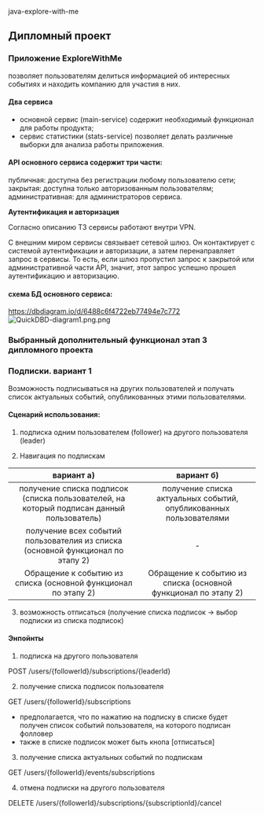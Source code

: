 java-explore-with-me

## Дипломный проект
### Приложение ExploreWithMe 

позволяет пользователям делиться информацией об интересных событиях и находить компанию для участия в них.

#### Два сервиса
- основной сервис (main-service) содержит необходимый функционал для работы продукта;
- сервис статистики (stats-service) позволяет делать различные выборки для анализа работы приложения.

#### API основного сервиса содержит три части:
  публичная: доступна без регистрации любому пользователю сети;
  закрытая: доступна только авторизованным пользователям;
  административная: для администраторов сервиса.

**Аутентификация и авторизация** <p>
Согласно описанию ТЗ сервисы работают внутри VPN.<p>
С внешним миром сервисы связывает сетевой шлюз. Он контактирует с системой аутентификации и авторизации, а затем перенаправляет запрос в сервисы. То есть, если шлюз пропустил запрос к закрытой или административной части API, значит, этот запрос успешно прошел аутентификацию и авторизацию.

#### схема БД основного сервиса:
https://dbdiagram.io/d/6488c6f4722eb77494e7c772
![QuickDBD-diagram1.png.png](/QuickDBD-diagram1.png)

### Выбранный дополнительный функционал этап 3 дипломного проекта
### Подписки. вариант 1
Возможность подписываться на других пользователей и получать список актуальных событий, опубликованных этими пользователями.

#### Сценарий использования:

1. подписка одним пользователем (follower) на другого пользователя (leader) 

2. Навигация по подпискам

|                                        вариант а)                                         |                             вариант б)                             |
|:-----------------------------------------------------------------------------------------:|:------------------------------------------------------------------:|
| получение списка подписок (списка пользователей, на который подписан данный пользователь) | получение списка актуальных событий, опубликованных пользователями |
|      получение всех событий пользователия из списка (основной функционал по этапу 2)      |                                 -                                  |
|              Обращение к событию из списка (основной функционал по этапу 2)               |   Обращение к событию из списка (основной функционал по этапу 2)   |


3. возможность отписаться (получение списка подписок -> выбор подписки из списка подписок)

#### Энпойнты

1. подписка на другого пользователя

POST /users/{followerId}/subscriptions/{leaderId}

2. получение списка подписок пользователя

GET /users/{followerId}/subscriptions

* предполагается, что по нажатию на подписку в списке будет получен список событий пользователя, на которого подписан фолловер
* также в списке подписок может быть кнопа [отписаться]

3. получение списка актуальных событий по подпискам

GET /users/{followerId}/events/subscriptions

4. отмена подписки на другого пользователя

DELETE /users/{followerId}/subscriptions/{subscriptionId}/cancel


